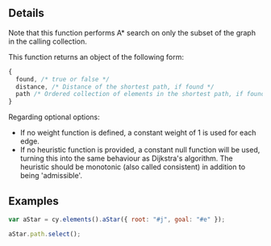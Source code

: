 ## Details

Note that this function performs A* search on only the subset of the graph in the calling collection.

This function returns an object of the following form:

```js
{
  found, /* true or false */
  distance, /* Distance of the shortest path, if found */
  path /* Ordered collection of elements in the shortest path, if found */
}
```

Regarding optional options:

* If no weight function is defined, a constant weight of 1 is used for each edge. 
* If no heuristic function is provided, a constant null function will be used, turning this into the same behaviour as Dijkstra's algorithm. The heuristic should be monotonic (also called consistent) in addition to being 'admissible'.


## Examples

```js
var aStar = cy.elements().aStar({ root: "#j", goal: "#e" });

aStar.path.select();
```